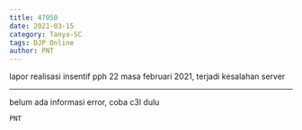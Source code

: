 ```yaml
---
title: 47050
date: 2021-03-15
category: Tanya-SC
tags: DJP Online
author: PNT
---
```


lapor realisasi insentif pph 22 masa februari 2021, terjadi kesalahan server

---

belum ada informasi error, coba c3l dulu

`PNT`
